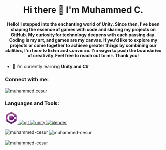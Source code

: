 <h1 align="center">Hi there 👋 I'm Muhammed C.</h1>
<h4 align="center">Hello! I stepped into the enchanting world of Unity. Since then, I've been shaping the essence of games with code and sharing my projects on GitHub. My curiosity for technology deepens with each passing day. Coding is my art, and games are my canvas. If you'd like to explore my projects or come together to achieve greater things by combining our abilities, I'm here to listen and converse. I'm eager to push the boundaries of creativity. Feel free to reach out to me. Thank you!</h4>


- 🌱 I’m currently learning **Unity and C#**

<h3 align="left">Connect with me:</h3>
<p align="left">
<a href="https://www.linkedin.com/in/muhammed-cesur-a2a411226/" target="blank"><img align="center" src="https://raw.githubusercontent.com/rahuldkjain/github-profile-readme-generator/master/src/images/icons/Social/linked-in-alt.svg" alt="muhammed cesur" height="30" width="40" /></a>
</p>

<h3 align="left">Languages and Tools:</h3>
<p align="left"> 
<a href="https://www.w3schools.com/cs/" target="_blank" rel="noreferrer"> <img src="https://raw.githubusercontent.com/devicons/devicon/master/icons/csharp/csharp-original.svg" alt="csharp" width="40" height="40"/> </a>
<a href="https://git-scm.com/" target="_blank" rel="noreferrer"> <img src="https://www.vectorlogo.zone/logos/git-scm/git-scm-icon.svg" alt="git" width="40" height="40"/> </a>
<a href="https://unity.com/" target="_blank" rel="noreferrer"> <img src="https://www.vectorlogo.zone/logos/unity3d/unity3d-icon.svg" alt="unity" width="40" height="40"/> </a>
<a href="https://www.blender.org/" target="_blank" rel="noreferrer"> <img src="https://download.blender.org/branding/community/blender_community_badge_white.svg" alt="blender" width="40" height="40"/> </a>
</p>

<p><img align="left" src="https://github-readme-stats.vercel.app/api/top-langs?username=muhammed-cesur&show_icons=true&locale=en&layout=compact" alt="muhammed-cesur" /></p>

<p>&nbsp;<img align="center" src="https://github-readme-stats.vercel.app/api?username=muhammed-cesur&show_icons=true&locale=en" alt="muhammed-cesur" /></p>

<p><img align="center" src="https://github-readme-streak-stats.herokuapp.com/?user=muhammed-cesur&" alt="muhammed-cesur" /></p>
